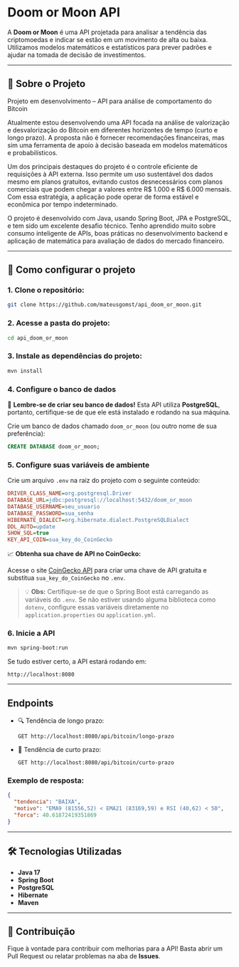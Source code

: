 # Doom or Moon API

A **Doom or Moon** é uma API projetada para analisar a tendência das criptomoedas e indicar se estão em um movimento de alta ou baixa. Utilizamos modelos matemáticos e estatísticos para prever padrões e ajudar na tomada de decisão de investimentos.

---

## 📖 Sobre o Projeto

Projeto em desenvolvimento – API para análise de comportamento do Bitcoin

Atualmente estou desenvolvendo uma API focada na análise de valorização e desvalorização do Bitcoin em diferentes horizontes de tempo (curto e longo prazo). A proposta não é fornecer recomendações financeiras, mas sim uma ferramenta de apoio à decisão baseada em modelos matemáticos e probabilísticos.

Um dos principais destaques do projeto é o controle eficiente de requisições à API externa. Isso permite um uso sustentável dos dados mesmo em planos gratuitos, evitando custos desnecessários com planos comerciais que podem chegar a valores entre R$ 1.000 e R$ 6.000 mensais. Com essa estratégia, a aplicação pode operar de forma estável e econômica por tempo indeterminado.

O projeto é desenvolvido com Java, usando Spring Boot, JPA e PostgreSQL, e tem sido um excelente desafio técnico. Tenho aprendido muito sobre consumo inteligente de APIs, boas práticas no desenvolvimento backend e aplicação de matemática para avaliação de dados do mercado financeiro.

---

## 🚀 Como configurar o projeto

### 1. Clone o repositório:
```bash
git clone https://github.com/mateusgomst/api_doom_or_moon.git
```

### 2. Acesse a pasta do projeto:
```bash
cd api_doom_or_moon
```

### 3. Instale as dependências do projeto:
```bash
mvn install
```

### 4. Configure o banco de dados
🛒 **Lembre-se de criar seu banco de dados!** Esta API utiliza **PostgreSQL**, portanto, certifique-se de que ele está instalado e rodando na sua máquina.

Crie um banco de dados chamado `doom_or_moon` (ou outro nome de sua preferência):

```sql
CREATE DATABASE doom_or_moon;
```

### 5. Configure suas variáveis de ambiente

Crie um arquivo `.env` na raiz do projeto com o seguinte conteúdo:

```ini
DRIVER_CLASS_NAME=org.postgresql.Driver
DATABASE_URL=jdbc:postgresql://localhost:5432/doom_or_moon
DATABASE_USERNAME=seu_usuario
DATABASE_PASSWORD=sua_senha
HIBERNATE_DIALECT=org.hibernate.dialect.PostgreSQLDialect
DDL_AUTO=update
SHOW_SQL=true
KEY_API_COIN=sua_key_do_CoinGecko
```

📈 **Obtenha sua chave de API no CoinGecko:**

Acesse o site [CoinGecko API](https://www.coingecko.com/en/api) para criar uma chave de API gratuita e substitua `sua_key_do_CoinGecko` no `.env`.

> 💡 **Obs:** Certifique-se de que o Spring Boot está carregando as variáveis do `.env`. Se não estiver usando alguma biblioteca como `dotenv`, configure essas variáveis diretamente no `application.properties` ou `application.yml`.

### 6. Inicie a API
```bash
mvn spring-boot:run
```

Se tudo estiver certo, a API estará rodando em:
```
http://localhost:8080
```

---

## Endpoints

- 🔍 Tendência de longo prazo:
  ```
  GET http://localhost:8080/api/bitcoin/longo-prazo
  ```

- 🔎 Tendência de curto prazo:
  ```
  GET http://localhost:8080/api/bitcoin/curto-prazo
  ```

### Exemplo de resposta:
```json
{
  "tendencia": "BAIXA",
  "motivo": "EMA9 (81556,52) < EMA21 (83169,59) e RSI (40,62) < 50",
  "forca": 40.61872419351869
}
```

---

## 🛠 Tecnologias Utilizadas
- **Java 17**
- **Spring Boot**
- **PostgreSQL**
- **Hibernate**
- **Maven**

---

## 📌 Contribuição
Fique à vontade para contribuir com melhorias para a API! Basta abrir um Pull Request ou relatar problemas na aba de **Issues**.
